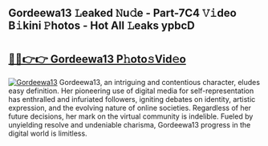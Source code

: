 ## Gordeewa13 𝙻eaked 𝙽u𝚍e - Part-7C4 𝚅𝚒deo B𝚒kini 𝙿hotos - Hot All 𝙻eaks ypbcD

# <h2><a href="http://ld455eq.urlbe.top/?page=Gordeewa13">🔗🔗👉👉 Gordeewa13 P𝚑oto𝚜Vid𝚎o</a></h2>

[![Gordeewa13](https://i.imgur.com/eBuTRDB.gif)](http://ld455eq.urlbe.top/?page=Gordeewa13)
Gordeewa13, an intriguing and contentious character, eludes easy definition. Her pioneering use of digital media for self-representation has enthralled and infuriated followers, igniting debates on identity, artistic expression, and the evolving nature of online societies. Regardless of her future decisions, her mark on the virtual community is indelible. Fueled by unyielding resolve and undeniable charisma, Gordeewa13 progress in the digital world is limitless.
